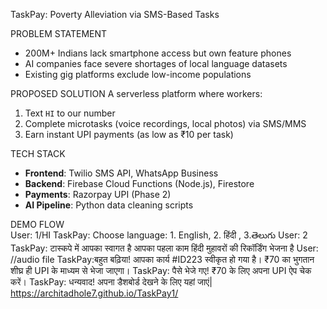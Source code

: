 TaskPay: Poverty Alleviation via SMS-Based Tasks  


PROBLEM STATEMENT
- 200M+ Indians lack smartphone access but own feature phones  
- AI companies face severe shortages of local language datasets  
- Existing gig platforms exclude low-income populations  

PROPOSED SOLUTION 
A serverless platform where workers:  
1. Text `HI` to our number  
2. Complete microtasks (voice recordings, local photos) via SMS/MMS  
3. Earn instant UPI payments (as low as ₹10 per task)  

TECH STACK
- **Frontend**: Twilio SMS API, WhatsApp Business  
- **Backend**: Firebase Cloud Functions (Node.js), Firestore  
- **Payments**: Razorpay UPI (Phase 2)  
- **AI Pipeline**: Python data cleaning scripts  

DEMO FLOW  
User: 1/HI 
TaskPay: Choose language: 1. English, 2. हिंदी , 3.తెలుగు
User: 2
TaskPay: टास्कपे में आपका स्वागत है
आपका पहला काम हिंदी मुहावरों की रिकॉर्डिंग भेजना है
User:  //audio file 
TaskPay:बहुत बढ़िया! आपका कार्य #ID223 स्वीकृत हो गया है। ₹70 का भुगतान शीघ्र ही UPI के माध्यम से भेजा जाएगा।
TaskPay: पैसे भेजे गए!
₹70 के लिए अपना UPI ऐप चेक करें।
TaskPay: धन्यवाद!
अपना डैशबोर्ड देखने के लिए यहां जाएं|
https://architadhole7.github.io/TaskPay1/

